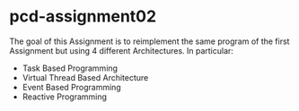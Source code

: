 # pcd-assignment02
The goal of this Assignment is to reimplement the same program of the first Assignment but using 4 different Architectures.
In particular:
* Task Based Programming
* Virtual Thread Based Architecture
* Event Based Programming
* Reactive Programming
